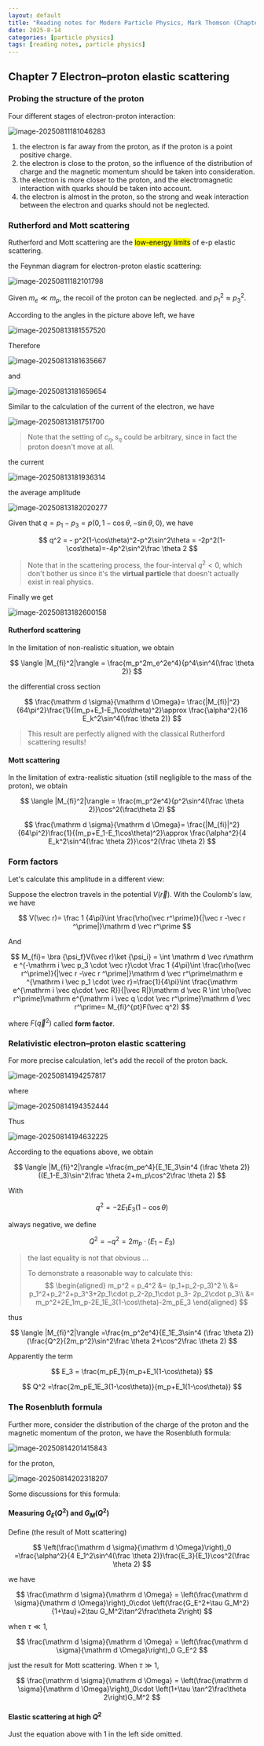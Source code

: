 ```yaml
---
layout: default
title: "Reading notes for Modern Particle Physics, Mark Thomson (Chapter 7)"
date: 2025-8-14
categories: [particle physics]
tags: [reading notes, particle physics]
---
```


## Chapter 7 Electron–proton elastic scattering

### Probing the structure of the proton  

Four different stages of electron-proton interaction:

![image-20250811181046283](https://raw.githubusercontent.com/stur007/img/main/img/202508111810404.png)

1. the electron is far away from the proton, as if the proton is a point positive charge.
2. the electron is close to the proton, so the influence of the distribution of charge and the magnetic momentum should be taken into consideration.
3. the electron is more closer to the proton, and the electromagnetic interaction with quarks should be taken into account.
4. the electron is almost in the proton, so the strong and weak interaction between the electron and quarks should not be neglected.

### Rutherford and Mott scattering

Rutherford and Mott scattering are the <mark>low-energy limits</mark> of e-p elastic scattering. 

the Feynman diagram for electron-proton elastic scattering:

![image-20250811182101798](https://raw.githubusercontent.com/stur007/img/main/img/202508111821095.png)

Given $m_e \ll m_p$, the recoil of the proton can be neglected. and $p_1^2 \approx p_3^2$.

According to the angles in the picture above left, we have

![image-20250813181557520](https://raw.githubusercontent.com/stur007/img/main/img/202508131815984.png)

Therefore

![image-20250813181635667](https://raw.githubusercontent.com/stur007/img/main/img/202508131816119.png)

and

![image-20250813181659654](https://raw.githubusercontent.com/stur007/img/main/img/202508131817724.png)

Similar to the calculation of the current of the electron, we have

![image-20250813181751700](https://raw.githubusercontent.com/stur007/img/main/img/202508131817496.png)

> Note that the setting of $c_\eta, s_\eta$ could be arbitrary, since in fact the proton doesn't move at all.

the current

![image-20250813181936314](https://raw.githubusercontent.com/stur007/img/main/img/202508131819022.png)

the average amplitude

![image-20250813182020277](https://raw.githubusercontent.com/stur007/img/main/img/202508131820369.png)

Given that $q = p_1 - p_3= p(0, 1-\cos\theta,-\sin\theta,0)$, we have

$$
q^2 = - p^2(1-\cos\theta)^2-p^2\sin^2\theta = -2p^2(1-\cos\theta)=-4p^2\sin^2\frac \theta 2
$$

> Note that in the scattering process, the four-interval $q^2<0$, which don't bother us since it's the **virtual particle** that doesn't actually exist in real physics.

Finally we get

![image-20250813182600158](https://raw.githubusercontent.com/stur007/img/main/img/202508131826738.png)

#### Rutherford scattering

In the limitation of non-realistic situation, we obtain

$$
\langle |M_{fi}^2|\rangle = \frac{m_p^2m_e^2e^4}{p^4\sin^4(\frac \theta 2)}
$$

the differential cross section

$$
\frac{\mathrm d \sigma}{\mathrm d \Omega}= \frac{|M_{fi}|^2}{64\pi^2}\frac{1}{(m_p+E_1-E_1\cos\theta)^2}\approx \frac{\alpha^2}{16 E_k^2\sin^4(\frac \theta 2)}
$$

> This result are perfectly aligned with the classical Rutherford scattering results!

#### Mott scattering

In the limitation of extra-realistic situation (still negligible to the mass of the proton), we obtain

$$
\langle |M_{fi}^2|\rangle = \frac{m_p^2e^4}{p^2\sin^4(\frac \theta 2)}\cos^2(\frac\theta 2)
$$

$$
\frac{\mathrm d \sigma}{\mathrm d \Omega}= \frac{|M_{fi}|^2}{64\pi^2}\frac{1}{(m_p+E_1-E_1\cos\theta)^2}\approx \frac{\alpha^2}{4 E_k^2\sin^4(\frac \theta 2)}\cos^2(\frac \theta 2)
$$



### Form factors

Let's calculate this amplitude in a different view:

Suppose the electron travels in the potential $V(\vec r)$. With the Coulomb's law, we have 

$$
V(\vec r)= \frac 1 {4\pi}\int \frac{\rho(\vec r^\prime)}{|\vec r -\vec r ^\prime|}\mathrm d \vec r^\prime
$$

And 

$$
M_{fi}= \bra {\psi_f}V(\vec r)\ket {\psi_i} = \int \mathrm d \vec r\mathrm e ^{-\mathrm i \vec p_3 \cdot \vec r}\cdot \frac 1 {4\pi}\int \frac{\rho(\vec r^\prime)}{|\vec r -\vec r ^\prime|}\mathrm d \vec r^\prime\mathrm e ^{\mathrm i \vec p_1 \cdot \vec r}=\frac{1}{4\pi}\int \frac{\mathrm e^{\mathrm i \vec q\cdot \vec R}}{|\vec R|}\mathrm d \vec R
\int \rho(\vec r^\prime)\mathrm e^{\mathrm i \vec q \cdot \vec r^\prime}\mathrm d \vec r^\prime= M_{fi}^{pt}F(\vec q^2)
$$

where $F(\vec q^2)$ called **form factor**.

### Relativistic electron–proton elastic scattering

For more precise calculation, let's add the recoil of the proton back.

![image-20250814194257817](https://raw.githubusercontent.com/stur007/img/main/img/202508141943171.png)

where

![image-20250814194352444](https://raw.githubusercontent.com/stur007/img/main/img/202508141943850.png)

Thus

![image-20250814194632225](https://raw.githubusercontent.com/stur007/img/main/img/202508141946892.png)

According to the equations above, we obtain

$$
\langle |M_{fi}^2|\rangle =\frac{m_pe^4}{E_1E_3\sin^4 (\frac \theta 2)}((E_1-E_3)\sin^2\frac \theta 2+m_p\cos^2\frac \theta 2)
$$

With

$$
q^2 = -2E_1E_3(1-\cos \theta)
$$

always negative, we define

$$
Q^2 = -q^2 = 2m_p\cdot (E_1-E_3)
$$

> the last equality is not that obvious ...
>
> To demonstrate a reasonable way to calculate this:
> $$
> \begin{aligned}
> m_p^2 = p_4^2 &= (p_1+p_2-p_3)^2 \\
> &= p_1^2+p_2^2+p_3^3+2p_1\cdot p_2-2p_1\cdot p_3- 2p_2\cdot p_3\\
> &= m_p^2+2E_1m_p-2E_1E_3(1-\cos\theta)-2m_pE_3
> \end{aligned}
> $$

thus

$$
\langle |M_{fi}^2|\rangle =\frac{m_p^2e^4}{E_1E_3\sin^4 (\frac \theta 2)}(\frac{Q^2}{2m_p^2}\sin^2\frac \theta 2+\cos^2\frac \theta 2)
$$

Apparently the term

$$
E_3 =  \frac{m_pE_1}{m_p+E_1(1-\cos\theta)}
$$

$$
Q^2 =\frac{2m_pE_1E_3(1-\cos\theta)}{m_p+E_1(1-\cos\theta)}
$$

### The Rosenbluth formula

Further more, consider the distribution of the charge of the proton and the magnetic momentum of the proton, we have the Rosenbluth formula:

![image-20250814201415843](https://raw.githubusercontent.com/stur007/img/main/img/202508142014752.png)

for the proton,

![image-20250814202318207](https://raw.githubusercontent.com/stur007/img/main/img/202508142023482.png)

Some discussions for this formula:

#### Measuring $G_E(Q^2)$ and $G_M(Q^2)$

Define (the result of Mott scattering)

$$
\left(\frac{\mathrm d \sigma}{\mathrm d \Omega}\right)_0 =\frac{\alpha^2}{4 E_1^2\sin^4(\frac \theta 2)}\frac{E_3}{E_1}\cos^2(\frac \theta 2)
$$

  we have

$$
\frac{\mathrm d \sigma}{\mathrm d \Omega} = \left(\frac{\mathrm d \sigma}{\mathrm d \Omega}\right)_0\cdot \left(\frac{G_E^2+\tau G_M^2}{1+\tau}+2\tau G_M^2\tan^2\frac\theta 2\right)
$$

when $\tau \ll 1$,

$$
\frac{\mathrm d \sigma}{\mathrm d \Omega} = \left(\frac{\mathrm d \sigma}{\mathrm d \Omega}\right)_0 G_E^2
$$

just the result for Mott scattering. When $\tau \gg 1$, 

$$
\frac{\mathrm d \sigma}{\mathrm d \Omega} = \left(\frac{\mathrm d \sigma}{\mathrm d \Omega}\right)_0\cdot \left(1+\tau \tan^2\frac\theta 2\right)G_M^2
$$

#### Elastic scattering at high $Q^2$  

Just the equation above with 1 in the left side omitted.